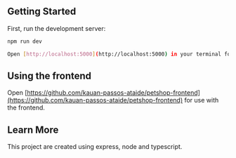 ## Getting Started

First, run the development server:

```bash
npm run dev

Open [http://localhost:5000](http://localhost:5000) in your terminal for running the server.

```

## Using the frontend

Open [https://github.com/kauan-passos-ataide/petshop-frontend](https://github.com/kauan-passos-ataide/petshop-frontend) for use with the frontend.

## Learn More

This project are created using express, node and typescript.

